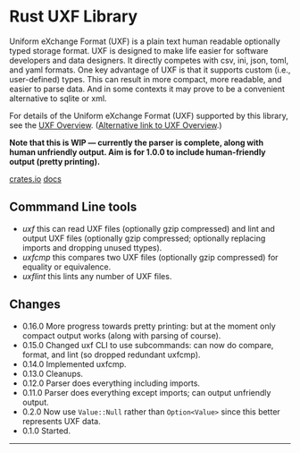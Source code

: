 # Rust UXF Library

Uniform eXchange Format (UXF) is a plain text human readable optionally
typed storage format. UXF is designed to make life easier for software
developers and data designers. It directly competes with csv, ini, json,
toml, and yaml formats. One key advantage of UXF is that it supports custom
(i.e., user-defined) types. This can result in more compact, more readable,
and easier to parse data. And in some contexts it may prove to be a
convenient alternative to sqlite or xml.

For details of the Uniform eXchange Format (UXF) supported by this library,
see the [UXF Overview](../README.md). ([Alternative link to UXF
Overview](https://github.com/mark-summerfield/uxf/blob/main/README.md).)

**Note that this is WIP — currently the parser is complete, along with
human unfriendly output. Aim is for 1.0.0 to include human-friendly output
(pretty printing).**

[crates.io](https://crates.io/crates/uxf)
[docs](https://docs.rs/uxf/latest/uxf/)

## Commmand Line tools

- _uxf_ this can read UXF files (optionally gzip compressed) and lint and
  output UXF files (optionally gzip compressed; optionally replacing imports
  and dropping unused ttypes).
- _uxfcmp_ this compares two UXF files (optionally gzip compressed) for
  equality or equivalence.
- _uxflint_ this lints any number of UXF files. 

## Changes

- 0.16.0 More progress towards pretty printing: but at the moment only
  compact output works (along with parsing of course).
- 0.15.0 Changed uxf CLI to use subcommands: can now do compare, format, and
  lint (so dropped redundant uxfcmp).
- 0.14.0 Implemented uxfcmp.
- 0.13.0 Cleanups.
- 0.12.0 Parser does everything including imports.
- 0.11.0 Parser does everything except imports; can output unfriendly
  output.
- 0.2.0 Now use `Value::Null` rather than `Option<Value>` since this better
  represents UXF data.
- 0.1.0 Started.

---
